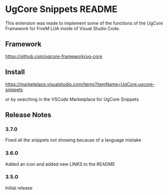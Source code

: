 # UgCore Snippets README

This extension was made to implement some of the functions of the UgCore Framework for FiveM LUA inside of Visual Studio Code.



## Framework
https://github.com/ugcore-framework/ug-core



## Install

https://marketplace.visualstudio.com/items?itemName=UgCore.ugcore-snippets

or by searching in the VSCode Marketplace for UgCore Snippets



## Release Notes

### 3.7.0
Fixed all the snippets not showing because of a language mistake

### 3.6.0

Added an icon and added new LINKS to the README

### 3.5.0

Initial release
